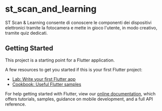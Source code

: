 # st_scan_and_learning

ST Scan & Learning consente di conoscere le componenti dei dispositivi elettronici tramite la fotocamera e mette in gioco l'utente, in modo creativo, tramite quiz dedicati.

## Getting Started

This project is a starting point for a Flutter application.

A few resources to get you started if this is your first Flutter project:

- [Lab: Write your first Flutter app](https://flutter.dev/docs/get-started/codelab)
- [Cookbook: Useful Flutter samples](https://flutter.dev/docs/cookbook)

For help getting started with Flutter, view our
[online documentation](https://flutter.dev/docs), which offers tutorials,
samples, guidance on mobile development, and a full API reference.
